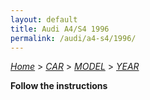 ```yaml
---
layout: default
title: Audi A4/S4 1996
permalink: /audi/a4-s4/1996/
---
```

[*Home*](/) > [*CAR*](/car/) > [*MODEL*](/car/model/) > [*YEAR*](/car/model/year/)

**Follow the instructions**